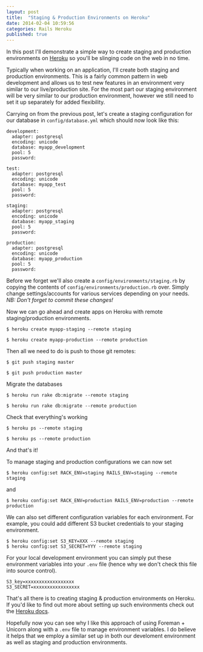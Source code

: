 ```yaml
---
layout: post
title:  "Staging & Production Environments on Heroku"
date: 2014-02-04 10:59:56
categories: Rails Heroku
published: true
---
```


In this post I'll demonstrate a simple way to create staging and production environments on [Heroku](http://www.heroku.com) so you'll be slinging code on the web in no time.

Typically when working on an application, I'll create both staging and
production environments. This is a fairly common pattern in web development and
allows us to test new features in an environment very similar to our
live/production site. For the most part our staging environment will be very similar to our production environment, however we still need to set it up separately for added flexibility.

Carrying on from the previous post, let's create a staging configuration for our database in `config/database.yml` which should now look like this:

    development:
      adapter: postgresql
      encoding: unicode
      database: myapp_development
      pool: 5
      password:

    test:
      adapter: postgresql
      encoding: unicode
      database: myapp_test
      pool: 5
      password:

    staging:
      adapter: postgresql
      encoding: unicode
      database: myapp_staging
      pool: 5
      password:

    production:
      adapter: postgresql
      encoding: unicode
      database: myapp_production
      pool: 5
      password:

Before we forget we'll also create a `config/environments/staging.rb` by copying
the contents of `config/environments/production.rb` over. Simply change
settings/accounts for various services depending on your needs. *NB: Don't forget
to commit these changes!*

Now we can go ahead and create apps on Heroku with remote staging/production environments.

    $ heroku create myapp-staging --remote staging

    $ heroku create myapp-production --remote production

Then all we need to do is push to those git remotes:

    $ git push staging master

    $ git push production master

Migrate the databases

    $ heroku run rake db:migrate --remote staging

    $ heroku run rake db:migrate --remote production

Check that everything's working

    $ heroku ps --remote staging

    $ heroku ps --remote production

And that's it!

To manage staging and production configurations we can now set

    $ heroku config:set RACK_ENV=staging RAILS_ENV=staging --remote staging

and

    $ heroku config:set RACK_ENV=production RAILS_ENV=production --remote production

We can also set different configuration variables for each environment. For example, you could add different S3 bucket credentials to your staging environment.

    $ heroku config:set S3_KEY=XXX --remote staging
    $ heroku config:set S3_SECRET=YYY --remote staging

For your local development environment you can simply put these environment
variables into your `.env` file (hence why we don't check this file into source
control).

    S3_key=xxxxxxxxxxxxxxxxxx
    S3_SECRET=xxxxxxxxxxxxxxxxx

That's all there is to creating staging & production environments on Heroku.
If you'd like to find out more about setting up such environments check out the
[Heroku docs](https://devcenter.heroku.com/articles/multiple-environments). 

Hopefully now you can see why I like this approach of using Foreman + Unicorn
along with a `.env` file to manage environment variables. I do believe it helps that
we employ a similar set up in both our develoment environment as well as staging
and production environments.
